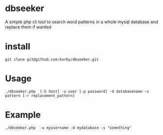 dbseeker
===============

A simple php cli tool to search word patterns in a whole mysql database and replace them if wanted


# install
```
git clone git@github.com:korby/dbseeker.git
```

# Usage
```
./dbseeker.php  [-h host] -u user [-p password] -d databasename -s pattern [-r replacement_pattern]
```

# Example
```
./dbseeker.php  -u myusername -d mydatabase -s "something"
```
